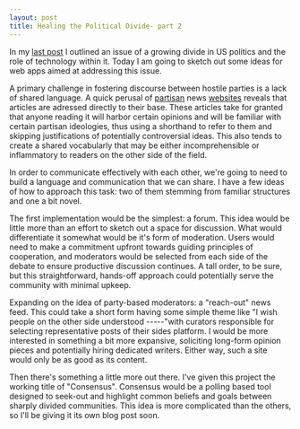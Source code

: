 ```yaml
---
layout: post
title: Healing the Political Divide- part 2
---
```

In my [last post](insertlinktoposthere) I outlined an issue of a growing divide in US politics and the role of technology within it. Today I am going to sketch out some ideas for web apps aimed at addressing this issue.

A primary challenge in fostering discourse between hostile parties is a lack of shared language. A quick perusal of [partisan](http://occupydemocrats.com/) news [websites](http://www.redstate.com/) reveals that articles are adressed directly to their base. These articles take for granted that anyone reading it will harbor certain opinions and will be familiar with certain partisan ideologies, thus using a shorthand to refer to them and skipping justifications of potentially controversial ideas. This also tends to create a shared vocabularly that may be either incomprehensible or inflammatory to readers on the other side of the field.

In order to communicate effectively with each other, we're going to need to build a language and communication that we can share. I have a few ideas of how to approach this task: two of them stemming from familiar structures and one a bit novel.

The first implementation would be the simplest: a forum. This idea would be little more than an effort to sketch out a space for discussion.  What would differentiate it somewhat would be it's form of moderation. Users would need to make a commitment upfront towards guiding principles of cooperation, and moderators would be selected from each side of the debate to ensure productive discussion continues. A tall order, to be sure, but this straightforward, hands-off approach could potentially serve the community with minimal upkeep.

Expanding on the idea of party-based moderators: a "reach-out" news feed. This could take a short form having some simple theme like "I wish people on the other side understood -----"with curators responsible for selecting representative posts of their sides platform. I would be more interested in something a bit more expansive, soliciting long-form opinion pieces and potentially hiring dedicated writers. Either way, such a site would only be as good as its content.

Then there's something a little more out there. I've given this project the working title of "Consensus". Consensus would be a polling based tool designed to seek-out and highlight common beliefs and goals between sharply divided communities. This idea is more complicated than the others, so I'll be giving it its own blog post soon.